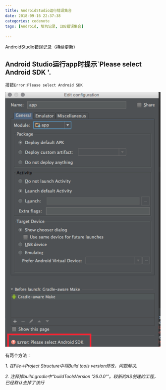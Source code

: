 ```yaml
---
title: AndroidStudio运行错误集合
date: 2018-09-16 22:37:38
categories: codenote
tags: [Android, 填坑记录, IDE错误集合]

---
```

AndroidStudio错误记录（持续更新）
<!--more-->
## Android Studio运行app时提示`Please select Android SDK '.

报错`Error:Please select Android SDK`

<img src="AndroidStudio运行错误集合/1.png">

有两个方法：

*1. 在File->Project Structure中将Build tools version修改，问题解决.* 

*2. 注释掉build.gradle中“buildToolsVersion '26.0.0'”。较新的AS创建的工程，已经默认去掉了该行*
